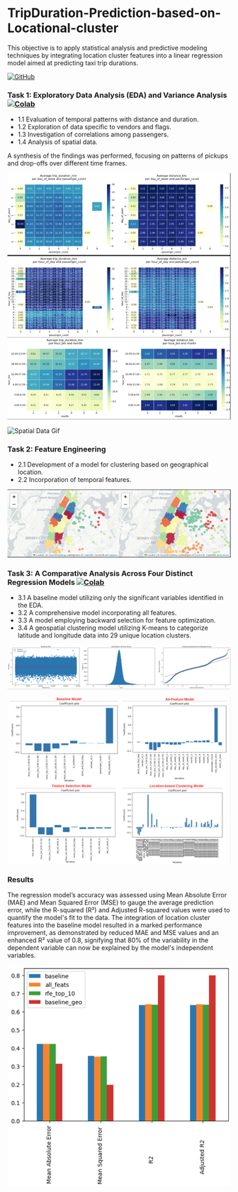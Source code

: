 # TripDuration-Prediction-based-on-Locational-cluster

This objective is to apply statistical analysis and predictive modeling techniques by integrating location cluster features into a linear regression model aimed at predicting taxi trip durations.


[![GitHub](https://img.shields.io/badge/GitHub-View_on_GitHub-blue?logo=GitHub)](https://github.com/Primary43/TripDuration-Prediction-based-on-Locational-cluster)

### Task 1: Exploratory Data Analysis (EDA) and Variance Analysis [![Colab](https://colab.research.google.com/assets/colab-badge.svg)](https://colab.research.google.com/github/Primary43/TripDuration-Prediction-based-on-Locational-cluster/blob/main/RegressionModel.ipynb)

- 1.1 Evaluation of temporal patterns with distance and duration.
- 1.2 Exploration of data specific to vendors and flags.
- 1.3 Investigation of correlations among passengers.
- 1.4 Analysis of spatial data.

A synthesis of the findings was performed, focusing on patterns of pickups and drop-offs over different time frames.

![Temporal Patterns](https://raw.githubusercontent.com/Primary43/TripDuration-Prediction-based-on-Locational-cluster/main/asset/temporal.png)

![Spatial Data Gif](https://raw.githubusercontent.com/Primary43/TripDuration-Prediction-based-on-Locational-cluster/main/asset/gif.gif)

### Task 2: Feature Engineering
- 2.1 Development of a model for clustering based on geographical location.
- 2.2 Incorporation of temporal features.

![Locational Cluster](https://raw.githubusercontent.com/Primary43/TripDuration-Prediction-based-on-Locational-cluster/main/asset/locational%20cluster.png)

### Task 3: A Comparative Analysis Across Four Distinct Regression Models [![Colab](https://colab.research.google.com/assets/colab-badge.svg)](https://colab.research.google.com/github/Primary43/TripDuration-Prediction-based-on-Locational-cluster/blob/main/EDA.ipynb)
- 3.1 A baseline model utilizing only the significant variables identified in the EDA.
- 3.2 A comprehensive model incorporating all features.
- 3.3 A model employing backward selection for feature optimization.
- 3.4 A geospatial clustering model utilizing K-means to categorize latitude and longitude data into 29 unique location clusters.

![Assumption of Linearity](https://raw.githubusercontent.com/Primary43/TripDuration-Prediction-based-on-Locational-cluster/main/asset/assumption%20of%20linearity.png)

![Coefficient Plot](https://raw.githubusercontent.com/Primary43/TripDuration-Prediction-based-on-Locational-cluster/main/asset/CoefPlot.png)

### Results
The regression model’s accuracy was assessed using Mean Absolute Error (MAE) and Mean Squared Error (MSE) to gauge the average prediction error, while the R-squared (R²) and Adjusted R-squared values were used to quantify the model's fit to the data. The integration of location cluster features into the baseline model resulted in a marked performance improvement, as demonstrated by reduced MAE and MSE values and an enhanced R² value of 0.8, signifying that 80% of the variability in the dependent variable can now be explained by the model's independent variables.

![Results](https://raw.githubusercontent.com/Primary43/TripDuration-Prediction-based-on-Locational-cluster/main/asset/result.png)
